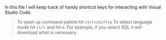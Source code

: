 In this file I will keep track of handy shortcut keys for interacting with Visual Studio Code.<br>
> To open up command pallete hit `ctrl+shift+p`
> To select language mode hit `ctrl` and hit `m`. For example, if you select SQL it will download what is necessary.
